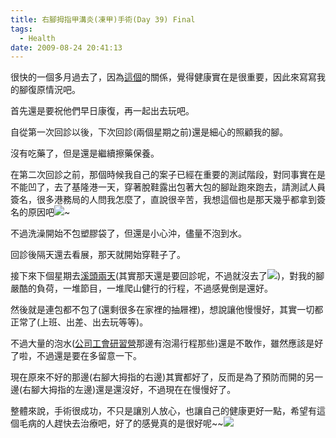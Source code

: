 ```yaml
---
title: 右腳拇指甲溝炎(凍甲)手術(Day 39) Final
tags:
  - Health
date: 2009-08-24 20:41:13
---
```


很快的一個多月過去了，因為[這個](http://www.wretch.cc/blog/faemaE61/11686755)的關係，覺得健康實在是很重要，因此來寫寫我的腳復原情況吧。

首先還是要祝他們早日康復，再一起出去玩吧。

自從第一次回診以後，下次回診(兩個星期之前)還是細心的照顧我的腳。

沒有吃藥了，但是還是繼續擦藥保養。

在第二次回診之前，那個時候我自己的案子已經在重要的測試階段，對同事實在是不能凹了，去了基隆港一天，穿著脫鞋露出包著大包的腳趾跑來跑去，請測試人員簽名，很多港務局的人問我怎麼了，直說很辛苦，我想這個也是那天幾乎都拿到簽名的原因吧![](http://s.blog.xuite.net/_image/emotion/hastart/m138.gif)~

不過洗澡開始不包塑膠袋了，但還是小心沖，儘量不泡到水。

回診後隔天還去看展，那天就開始穿鞋子了。

接下來下個星期去[溪頭](http://blog.xuite.net/retsamsu/fairystory/25884045)[兩天](http://blog.xuite.net/retsamsu/fairystory/25983411)(其實那天還是要回診呢，不過就沒去了![](http://s.blog.xuite.net/_image/emotion/hastart/m139.gif))，對我的腳嚴酷的負荷，一堆節目，一堆爬山健行的行程，不過感覺倒是還好。

然後就是連包都不包了(還剩很多在家裡的抽屜裡)，想說讓他慢慢好，其實一切都正常了(上班、出差、出去玩等等)。

不過大量的泡水([公司工會研習營](http://photo.xuite.net/retsamsu/3466340)那邊有泡湯行程那些)還是不敢作，雖然應該是好了啦，不過還是要在多留意一下。

現在原來不好的那邊(右腳大拇指的右邊)其實都好了，反而是為了預防而開的另一邊(右腳大拇指的左邊)還是還沒好，不過現在在慢慢好了。

整體來說，手術很成功，不只是讓別人放心，也讓自己的健康更好一點，希望有這個毛病的人趕快去治療吧，好了的感覺真的是很好呢~~![](http://s.blog.xuite.net/_image/emotion/hastart/m135.gif)